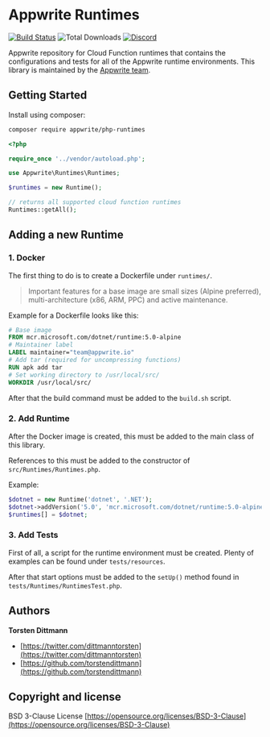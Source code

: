 # Appwrite Runtimes

[![Build Status](https://travis-ci.org/appwrite/php-runtimes.svg?branch=main)](https://travis-ci.com/appwrite/php-runtimes)
![Total Downloads](https://img.shields.io/packagist/dt/appwrite/php-runtimes.svg)
[![Discord](https://img.shields.io/discord/564160730845151244?label=discord)](https://appwrite.io/discord)

Appwrite repository for Cloud Function runtimes that contains the configurations and tests for all of the Appwrite runtime environments. This library is maintained by the [Appwrite team](https://appwrite.io).

## Getting Started

Install using composer:
```bash
composer require appwrite/php-runtimes
```

```php
<?php

require_once '../vendor/autoload.php';

use Appwrite\Runtimes\Runtimes;

$runtimes = new Runtime();

// returns all supported cloud function runtimes
Runtimes::getAll();
```

## Adding a new Runtime

### 1. Docker

The first thing to do is to create a Dockerfile under `runtimes/`.

> Important features for a base image are small sizes (Alpine preferred), multi-architecture (x86, ARM, PPC) and active maintenance.

Example for a Dockerfile looks like this:

```dockerfile
# Base image
FROM mcr.microsoft.com/dotnet/runtime:5.0-alpine
# Maintainer label
LABEL maintainer="team@appwrite.io"
# Add tar (required for uncompressing functions)
RUN apk add tar
# Set working directory to /usr/local/src/
WORKDIR /usr/local/src/
```

After that the build command must be added to the `build.sh` script.

### 2. Add Runtime

After the Docker image is created, this must be added to the main class of this library.

References to this must be added to the constructor of `src/Runtimes/Runtimes.php`.

Example:

```php
$dotnet = new Runtime('dotnet', '.NET');
$dotnet->addVersion('5.0', 'mcr.microsoft.com/dotnet/runtime:5.0-alpine', 'appwrite/env-dotnet-5.0:1.0.0', [System::X86, System::ARM]);
$runtimes[] = $dotnet;
```

### 3. Add Tests

First of all, a script for the runtime environment must be created. Plenty of examples can be found under `tests/resources`.

After that start options must be added to the `setUp()` method found in `tests/Runtimes/RuntimesTest.php`.

## Authors

**Torsten Dittmann**

+ [https://twitter.com/dittmanntorsten](https://twitter.com/dittmanntorsten)
+ [https://github.com/torstendittmann](https://github.com/torstendittmann)

## Copyright and license

BSD 3-Clause License [https://opensource.org/licenses/BSD-3-Clause](https://opensource.org/licenses/BSD-3-Clause)
